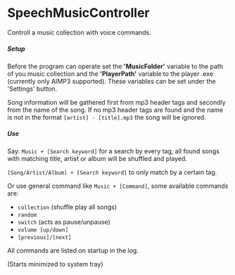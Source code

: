 # SpeechMusicController
Controll a music collection with voice commands.

##### Setup
Before the program can operate set the **'MusicFolder'** variable to the path of you music collection and the **'PlayerPath'** variable to the player .exe (currently only AIMP3 supported). These variables can be set under the 'Settings' button.

Song information will be gathered first from mp3 header tags and secondly from the name of the song. If no mp3 header tags are found and the name is not in the format `[artist] - [title].mp3` the song will be ignored.

##### Use
Say: `Music + [Search keyword]` for a search by every tag, all found songs with matching title, artist or album will be shuffled and played.

`[Song/Artist/Album] + [Search keyword]` to only match by a certain tag.

Or use general command like `Music + [Command]`, some available commands are:
 - `collection` (shuffle play all songs)
 - `random`
 - `switch` (acts as pause/unpause)
 - `volume [up/down]`
 - `[previous]/[next]`

All commands are listed on startup in the log.

(Starts minimized to system tray)
